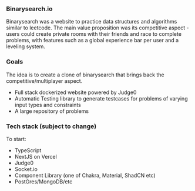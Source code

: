 ### Binarysearch.io

Binarysearch was a website to practice data structures and algorithms similar to leetcode. The
main value proposition was its competitive aspect - users could create private rooms with their
friends and race to complete problems, with features such as a global experience bar per user
and a leveling system.

### Goals
The idea is to create a clone of binarysearch that brings back the competitive/multiplayer
aspect.

- Full stack dockerized website powered by Judge0
- Automatic Testing library to generate testcases for problems of varying input types and constraints
- A large repository of problems

### Tech stack (subject to change)
To start:
- TypeScript
- NextJS on Vercel
- Judge0
- Socket.io
- Component Library (one of Chakra, Material, ShadCN etc)
- PostGres/MongoDB/etc
